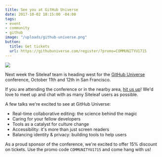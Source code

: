 ```yaml
---
title: See you at GitHub Universe
date: 2017-10-02 18:15:00 -04:00
tags:
- event
- community
- github
image: "/uploads/github-universe.png"
button:
  title: Get tickets
  url: https://githubuniverse.com/register/?promo=COMMUNITYU1715
---
```


![](/uploads/github-universe.png)

Next week the Siteleaf team is heading west for the [GitHub Universe](https://githubuniverse.com) conference, October 11th and 12th in San Francisco.

If you are attending the conference or in the nearby area, [hit us up](https://twitter.com/siteleaf)! We'd love to meet up and chat with as many Siteleaf users as possible.

A few talks we're excited to see at GitHub Universe:
- Real-time collaborative editing: the science behind the magic
- Caring for your fellow developers
- Tools as a catalyst for culture change
- Accessibility: it's more than just screen readers
- Balancing identity & privacy: building tools to help users

As a proud sponsor of the conference, we're excited to offer 15% discount on tickets. Use the promo code `COMMUNITYU1715` and come hang with us!